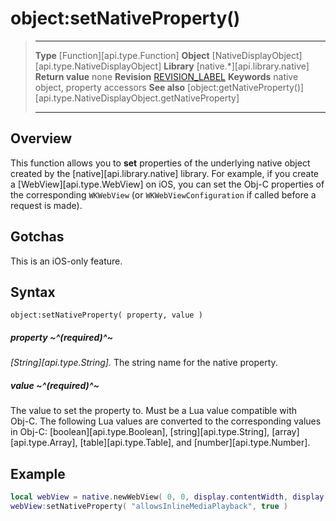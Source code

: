 # object:setNativeProperty()

> --------------------- ------------------------------------------------------------------------------------------
> __Type__				[Function][api.type.Function]
> __Object__			[NativeDisplayObject][api.type.NativeDisplayObject]
> __Library__			[native.*][api.library.native]
> __Return value__		none
> __Revision__			[REVISION_LABEL](REVISION_URL)
> __Keywords__			native object, property accessors
> __See also__			[object:getNativeProperty()][api.type.NativeDisplayObject.getNativeProperty]
> --------------------- ------------------------------------------------------------------------------------------


## Overview

This function allows you to __set__ properties of the underlying native object created by the [native][api.library.native] library. For example, if you create a [WebView][api.type.WebView] on iOS, you can set the Obj-C properties of the corresponding `WKWebView` (or `WKWebViewConfiguration` if called before a request is made).

## Gotchas

This is an iOS-only feature.

## Syntax

	object:setNativeProperty( property, value )

##### property ~^(required)^~
_[String][api.type.String]._ The string name for the native property.

##### value ~^(required)^~
The value to set the property to. Must be a Lua value compatible with <nobr>Obj-C</nobr>. The following Lua values are converted to the corresponding values in <nobr>Obj-C</nobr>: [boolean][api.type.Boolean], [string][api.type.String], [array][api.type.Array], [table][api.type.Table], and [number][api.type.Number].

## Example

`````lua
local webView = native.newWebView( 0, 0, display.contentWidth, display.contentHeight )
webView:setNativeProperty( "allowsInlineMediaPlayback", true )
`````
